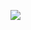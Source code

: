 ![](https://www.plantuml.com/plantuml/proxy?cache=no&src=https://raw.githubusercontent.com/oleksandrblazhko/ai-216-tisenko/laboratory-work-7/2-SoftwareDesign/2.7-PlantUML/UML-ConceptClasses.puml)
